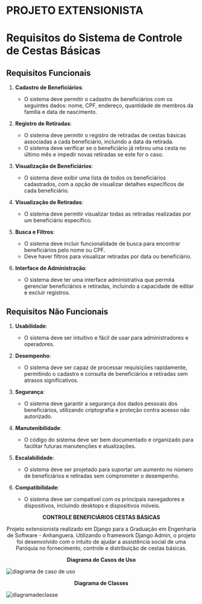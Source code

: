 
  # PROJETO EXTENSIONISTA


# Requisitos do Sistema de Controle de Cestas Básicas

## Requisitos Funcionais

1. **Cadastro de Beneficiários**:
   - O sistema deve permitir o cadastro de beneficiários com os seguintes dados: nome, CPF, endereço, quantidade de membros da família e data de nascimento.

2. **Registro de Retiradas**:
   - O sistema deve permitir o registro de retiradas de cestas básicas associadas a cada beneficiário, incluindo a data da retirada.
   - O sistema deve verificar se o beneficiário já retirou uma cesta no último mês e impedir novas retiradas se este for o caso.

3. **Visualização de Beneficiários**:
   - O sistema deve exibir uma lista de todos os beneficiários cadastrados, com a opção de visualizar detalhes específicos de cada beneficiário.

4. **Visualização de Retiradas**:
   - O sistema deve permitir visualizar todas as retiradas realizadas por um beneficiário específico.

5. **Busca e Filtros**:
   - O sistema deve incluir funcionalidade de busca para encontrar beneficiários pelo nome ou CPF.
   - Deve haver filtros para visualizar retiradas por data ou beneficiário.

6. **Interface de Administração**:
   - O sistema deve ter uma interface administrativa que permita gerenciar beneficiários e retiradas, incluindo a capacidade de editar e excluir registros.

## Requisitos Não Funcionais

1. **Usabilidade**:
   - O sistema deve ser intuitivo e fácil de usar para administradores e operadores.

2. **Desempenho**:
   - O sistema deve ser capaz de processar requisições rapidamente, permitindo o cadastro e consulta de beneficiários e retiradas sem atrasos significativos.

3. **Segurança**:
   - O sistema deve garantir a segurança dos dados pessoais dos beneficiários, utilizando criptografia e proteção contra acesso não autorizado.

4. **Manutenibilidade**:
   - O código do sistema deve ser bem documentado e organizado para facilitar futuras manutenções e atualizações.

5. **Escalabilidade**:
   - O sistema deve ser projetado para suportar um aumento no número de beneficiários e retiradas sem comprometer o desempenho.

6. **Compatibilidade**:
   - O sistema deve ser compatível com os principais navegadores e dispositivos, incluindo desktops e dispositivos móveis.

<p align="center">
  <strong>CONTROLE BENEFICIÁRIOS CESTAS BÁSICAS</strong>
</p>

<p align="center">
  Projeto extensionista realizado em Django para a Graduação em Engenharia de Software - Anhanguera. 
  Utilizando o framework Django Admin, o projeto foi desenvolvido com o intuito de ajudar a assistência social de uma Paróquia no fornecimento, controle e distribuição de cestas básicas.
</p>

<p align="center">
  <strong>Diagrama de Casos de Uso</strong>
</p>

![diagrama de caso de uso](https://github.com/user-attachments/assets/ec07ebb2-c7e2-4ebf-bfc6-50868debd36f)

<p align="center">
  <strong>Diagrama de Classes</strong>
</p>

![diagramadeclasse](https://github.com/user-attachments/assets/f797587e-b749-431b-8db8-3b0303efc4b0)
